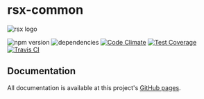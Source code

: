 # rsx-common

![rsx logo](http://react-native-contrib.github.io/rsx/images/logo.png)

![npm version](https://img.shields.io/npm/v/rsx-common.svg)
![dependencies](https://img.shields.io/david/react-native-contrib/rsx-common.svg)
[![Code Climate](https://codeclimate.com/github/react-native-contrib/rsx-common/badges/gpa.svg)](https://codeclimate.com/github/react-native-contrib/rsx-common)
[![Test Coverage](https://codeclimate.com/github/react-native-contrib/rsx-common/badges/coverage.svg)](https://codeclimate.com/github/react-native-contrib/rsx-common/coverage)
[![Travis CI](https://img.shields.io/travis/react-native-contrib/rsx-common/master.svg)](https://travis-ci.org/react-native-contrib/rsx-common)

## Documentation

All documentation is available at this project's [GitHub pages](http://react-native-contrib.github.io/rsx/).

